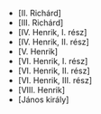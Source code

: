 * [II. Richárd]
* [III. Richárd]
* [IV. Henrik, I. rész]
* [IV. Henrik, II. rész]
* [V. Henrik]
* [VI. Henrik, I. rész]
* [VI. Henrik, II. rész]
* [VI. Henrik, III. rész]
* [VIII. Henrik]
* [János király]
